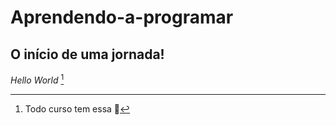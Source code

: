 # Aprendendo-a-programar
## O início de uma jornada!
*Hello World* [^1]
[^1]: Todo curso tem essa 🎱
